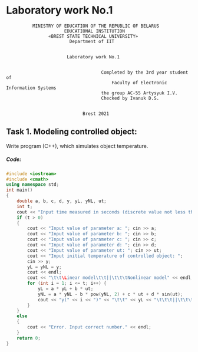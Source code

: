 # Laboratory work No.1              
              MINISTRY OF EDUCATION OF THE REPUBLIC OF BELARUS
                          EDUCATIONAL INSTITUTION 
                    «BREST STATE TECHNICAL UNIVERSITY»        
                            Department of IIT


                           Laboratory work No.1 


	                                	Completed by the 3rd year student of 
                                            Faculty of Electronic Information Systems
	                                	the group AC-55 Artysyuk I.V.
                                 		Checked by Ivanuk D.S.


                                 Brest 2021

## Task 1. Modeling controlled object: 
Write program (C++), which simulates object temperature.

##### Code:
```C++
#include <iostream>
#include <cmath>
using namespace std;
int main() 
{
	double a, b, c, d, y, yL, yNL, ut; 
	int t;
	cout << "Input time measured in seconds (discrete value not less than 1): "; cin >> t;
	if (t > 0)
	{
		cout << "Input value of parameter a: "; cin >> a;
		cout << "Input value of parameter b: "; cin >> b;
		cout << "Input value of parameter c: "; cin >> c;
		cout << "Input value of parameter d: "; cin >> d;
		cout << "Input value of parameter ut: "; cin >> ut;
		cout << "Input initial temperature of controlled object: ";
		cin >> y;
		yL = yNL = y;
		cout << endl;
		cout << "\t\t\Linear model\t\t||\t\t\tNonlinear model" << endl;
		for (int i = 1; i <= t; i++) {
			yL = a * yL + b * ut;
			yNL = a * yNL - b * pow(yNL, 2) + c * ut + d * sin(ut);
			cout << "y(" << i << ")" << "\t\t" << yL << "\t\t\t||\t\t\t" << yNL << endl;
		}
	}
	else
	{
		cout << "Error. Input correct number." << endl;
	}
	return 0;
}
```